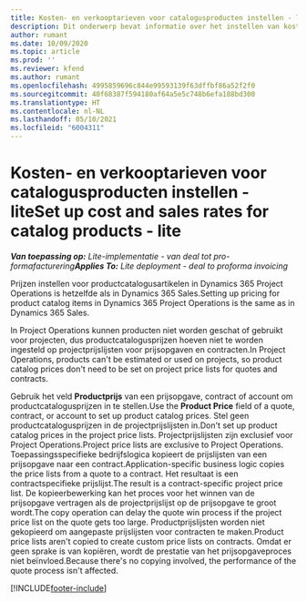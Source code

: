 ```yaml
---
title: Kosten- en verkooptarieven voor catalogusproducten instellen - lite
description: Dit onderwerp bevat informatie over het instellen van kosten en verkooptarieven voor artikelen in een productcatalogus.
author: rumant
ms.date: 10/09/2020
ms.topic: article
ms.prod: ''
ms.reviewer: kfend
ms.author: rumant
ms.openlocfilehash: 4995859696c844e99593139f63dffbf86a52f2f0
ms.sourcegitcommit: 40f68387f594180af64a5e5c748b6efa188bd300
ms.translationtype: HT
ms.contentlocale: nl-NL
ms.lasthandoff: 05/10/2021
ms.locfileid: "6004311"
---
```

# <a name="set-up-cost-and-sales-rates-for-catalog-products---lite"></a><span data-ttu-id="9b73a-103">Kosten- en verkooptarieven voor catalogusproducten instellen - lite</span><span class="sxs-lookup"><span data-stu-id="9b73a-103">Set up cost and sales rates for catalog products - lite</span></span>

<span data-ttu-id="9b73a-104">_**Van toepassing op:** Lite-implementatie - van deal tot pro-formafacturering_</span><span class="sxs-lookup"><span data-stu-id="9b73a-104">_**Applies To:** Lite deployment - deal to proforma invoicing_</span></span>


<span data-ttu-id="9b73a-105">Prijzen instellen voor productcatalogusartikelen in Dynamics 365 Project Operations is hetzelfde als in Dynamics 365 Sales.</span><span class="sxs-lookup"><span data-stu-id="9b73a-105">Setting up pricing for product catalog items in Dynamics 365 Project Operations is the same as in Dynamics 365 Sales.</span></span>

<span data-ttu-id="9b73a-106">In Project Operations kunnen producten niet worden geschat of gebruikt voor projecten, dus productcatalogusprijzen hoeven niet te worden ingesteld op projectprijslijsten voor prijsopgaven en contracten.</span><span class="sxs-lookup"><span data-stu-id="9b73a-106">In Project Operations, products can't be estimated or used on projects, so product catalog prices don't need to be set on project price lists for quotes and contracts.</span></span>

<span data-ttu-id="9b73a-107">Gebruik het veld **Productprijs** van een prijsopgave, contract of account om productcatalogusprijzen in te stellen.</span><span class="sxs-lookup"><span data-stu-id="9b73a-107">Use the **Product Price** field of a quote, contract, or account to set up product catalog prices.</span></span> <span data-ttu-id="9b73a-108">Stel geen productcatalogusprijzen in de projectprijslijsten in.</span><span class="sxs-lookup"><span data-stu-id="9b73a-108">Don't set up product catalog prices in the project price lists.</span></span> <span data-ttu-id="9b73a-109">Projectprijslijsten zijn exclusief voor Project Operations.</span><span class="sxs-lookup"><span data-stu-id="9b73a-109">Project price lists are exclusive to Project Operations.</span></span> <span data-ttu-id="9b73a-110">Toepassingsspecifieke bedrijfslogica kopieert de prijslijsten van een prijsopgave naar een contract.</span><span class="sxs-lookup"><span data-stu-id="9b73a-110">Application-specific business logic copies the price lists from a quote to a contract.</span></span> <span data-ttu-id="9b73a-111">Het resultaat is een contractspecifieke prijslijst.</span><span class="sxs-lookup"><span data-stu-id="9b73a-111">The result is a contract-specific project price list.</span></span> <span data-ttu-id="9b73a-112">De kopieerbewerking kan het proces voor het winnen van de prijsopgave vertragen als de projectprijslijst op de prijsopgave te groot wordt.</span><span class="sxs-lookup"><span data-stu-id="9b73a-112">The copy operation can delay the quote win process if the project price list on the quote gets too large.</span></span> <span data-ttu-id="9b73a-113">Productprijslijsten worden niet gekopieerd om aangepaste prijslijsten voor contracten te maken.</span><span class="sxs-lookup"><span data-stu-id="9b73a-113">Product price lists aren't copied to create custom price lists on contracts.</span></span> <span data-ttu-id="9b73a-114">Omdat er geen sprake is van kopiëren, wordt de prestatie van het prijsopgaveproces niet beïnvloed.</span><span class="sxs-lookup"><span data-stu-id="9b73a-114">Because there's no copying involved, the performance of the quote process isn't affected.</span></span>


[!INCLUDE[footer-include](../../includes/footer-banner.md)]